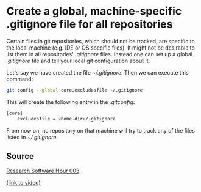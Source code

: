 # Create a global, machine-specific .gitignore file for all repositories

Certain files in git repositories, which should not be tracked, are specific to the local machine (e.g. IDE or OS specific files).
It might not be desirable to list them in all repositories' *.gitignore* files.
Instead one can set up a global *.gitignore* file and tell your local git configuration about it.

Let's say we have created the file *~/.gitignore*. Then we can execute this command:

```bash
git config --global core.excludesfile ~/.gitignore
```

This will create the following entry in the *.gitconfig*:

```bash
[core]
    excludesfile = <home-dir>/.gitignore
```

From now on, no repository on that machine will try to track any of the files listed in *~/.gitignore*.

## Source

[Research Software Hour 003](https://researchsoftwarehour.github.io/2020/05/12/rsh-003.html)

[(link to video)](https://www.youtube.com/watch?v=RYYimW-Qj-4&list=PLpLblYHCzJAB6blBBa0O2BEYadVZV3JYf&index=4&t=1657s)